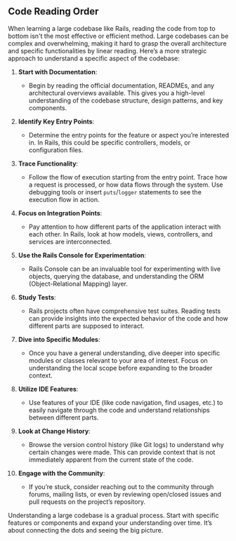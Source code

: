## Code Reading Order

When learning a large codebase like Rails, reading the code from top to bottom isn't  the most effective or efficient method. Large codebases can be complex and overwhelming, making it hard to grasp the overall architecture and specific functionalities by linear reading. Here’s a more strategic approach to understand a specific aspect of the codebase:

1. **Start with Documentation**:
   - Begin by reading the official documentation, READMEs, and any architectural overviews available. This gives you a high-level understanding of the codebase structure, design patterns, and key components.

2. **Identify Key Entry Points**:
   - Determine the entry points for the feature or aspect you’re interested in. In Rails, this could be specific controllers, models, or configuration files.

3. **Trace Functionality**:
   - Follow the flow of execution starting from the entry point. Trace how a request is processed, or how data flows through the system. Use debugging tools or insert `puts`/`logger` statements to see the execution flow in action.

4. **Focus on Integration Points**:
   - Pay attention to how different parts of the application interact with each other. In Rails, look at how models, views, controllers, and services are interconnected.

5. **Use the Rails Console for Experimentation**:
   - Rails Console can be an invaluable tool for experimenting with live objects, querying the database, and understanding the ORM (Object-Relational Mapping) layer.

6. **Study Tests**:
   - Rails projects often have comprehensive test suites. Reading tests can provide insights into the expected behavior of the code and how different parts are supposed to interact.

7. **Dive into Specific Modules**:
   - Once you have a general understanding, dive deeper into specific modules or classes relevant to your area of interest. Focus on understanding the local scope before expanding to the broader context.

8. **Utilize IDE Features**:
   - Use features of your IDE (like code navigation, find usages, etc.) to easily navigate through the code and understand relationships between different parts.

9. **Look at Change History**:
   - Browse the version control history (like Git logs) to understand why certain changes were made. This can provide context that is not immediately apparent from the current state of the code.

10. **Engage with the Community**:
    - If you’re stuck, consider reaching out to the community through forums, mailing lists, or even by reviewing open/closed issues and pull requests on the project’s repository.

Understanding a large codebase is a gradual process. Start with specific features or components and expand your understanding over time. It’s about connecting the dots and seeing the big picture.
